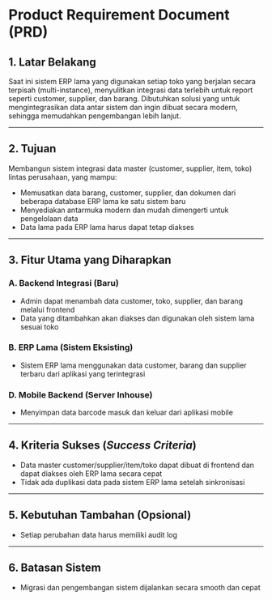 # Product Requirement Document (PRD)

## 1. Latar Belakang
Saat ini sistem ERP lama yang digunakan setiap toko yang berjalan secara terpisah (multi-instance), menyulitkan integrasi data terlebih untuk report seperti customer, supplier, dan barang. Dibutuhkan solusi yang untuk mengintegrasikan data antar sistem dan ingin dibuat secara modern, sehingga memudahkan pengembangan lebih lanjut.

---

## 2. Tujuan
Membangun sistem integrasi data master (customer, supplier, item, toko) lintas perusahaan, yang mampu:
- Memusatkan data barang, customer, supplier, dan dokumen dari beberapa database ERP lama ke satu sistem baru
- Menyediakan antarmuka modern dan mudah dimengerti untuk pengelolaan data
- Data lama pada ERP lama harus dapat tetap diakses 

---

## 3. Fitur Utama yang Diharapkan

### A. Backend Integrasi (Baru)
- Admin dapat menambah data customer, toko, supplier, dan barang melalui frontend
- Data yang ditambahkan akan diakses dan digunakan oleh sistem lama sesuai toko

### B. ERP Lama (Sistem Eksisting)
- Sistem ERP lama menggunakan data customer, barang dan supplier terbaru dari aplikasi yang terintegrasi

### D. Mobile Backend (Server Inhouse)
- Menyimpan data barcode masuk dan keluar dari aplikasi mobile

---

## 4. Kriteria Sukses (*Success Criteria*)
- Data master customer/supplier/item/toko dapat dibuat di frontend dan dapat diakses oleh ERP lama secara cepat
- Tidak ada duplikasi data pada sistem ERP lama setelah sinkronisasi

---

## 5. Kebutuhan Tambahan (Opsional)
- Setiap perubahan data harus memiliki audit log

---

## 6. Batasan Sistem
- Migrasi dan pengembangan sistem dijalankan secara smooth dan cepat
